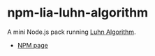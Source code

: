 # npm-lia-luhn-algorithm
A mini Node.js pack running [Luhn Algorithm](https://en.wikipedia.org/wiki/Luhn_algorithm).

- [NPM page](https://www.npmjs.com/package/lia-luhn-algorithm)
